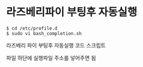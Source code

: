 # 라즈베리파이 부팅후 자동실행



```shell
$ cd /etc/profile.d
$ sudo vi bash_completion.sh
```

라즈베리 파이 부팅후 자동실행 코드 스크립트

파일 하단에 실행파일 주소를 넣어주면 됨